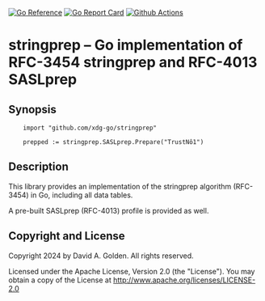 [![Go Reference](https://pkg.go.dev/badge/github.com/xdg-go/stringprep.svg)](https://pkg.go.dev/github.com/xdg-go/stringprep)
[![Go Report Card](https://goreportcard.com/badge/github.com/xdg-go/stringprep)](https://goreportcard.com/report/github.com/xdg-go/stringprep)
[![Github Actions](https://github.com/xdg-go/stringprep/actions/workflows/test.yml/badge.svg)](https://github.com/xdg-go/stringprep/actions/workflows/test.yml)

# stringprep – Go implementation of RFC-3454 stringprep and RFC-4013 SASLprep

## Synopsis

```
    import "github.com/xdg-go/stringprep"

    prepped := stringprep.SASLprep.Prepare("TrustNô1")

```

## Description

This library provides an implementation of the stringprep algorithm
(RFC-3454) in Go, including all data tables.

A pre-built SASLprep (RFC-4013) profile is provided as well.

## Copyright and License

Copyright 2024 by David A. Golden. All rights reserved.

Licensed under the Apache License, Version 2.0 (the "License"). You may
obtain a copy of the License at http://www.apache.org/licenses/LICENSE-2.0
